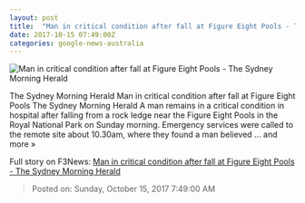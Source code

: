 ```yaml
---
layout: post
title:  "Man in critical condition after fall at Figure Eight Pools - The Sydney Morning Herald"
date: 2017-10-15 07:49:00Z
categories: google-news-australia
---
```


![Man in critical condition after fall at Figure Eight Pools - The Sydney Morning Herald](http://www.smh.com.au/content/dam/images/g/m/d/2/3/t/image.related.articleLeadwide.620x349.gz1cgv.png/1508053773569.jpg)

The Sydney Morning Herald Man in critical condition after fall at Figure Eight Pools The Sydney Morning Herald A man remains in a critical condition in hospital after falling from a rock ledge near the Figure Eight Pools in the Royal National Park on Sunday morning. Emergency services were called to the remote site about 10.30am, where they found a man believed ... and more »


Full story on F3News: [Man in critical condition after fall at Figure Eight Pools - The Sydney Morning Herald](http://www.f3nws.com/n/GVMMCD)

> Posted on: Sunday, October 15, 2017 7:49:00 AM

